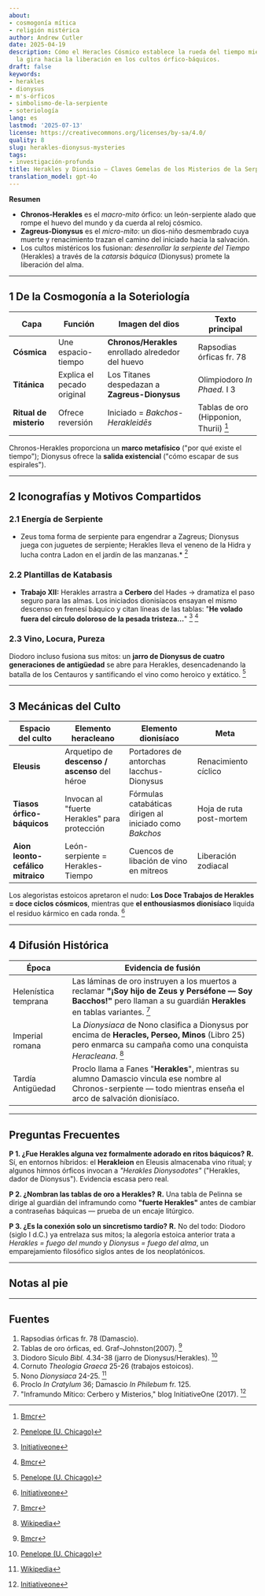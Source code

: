 ```yaml
---
about:
- cosmogonía mítica
- religión mistérica
author: Andrew Cutler
date: 2025-04-19
description: Cómo el Heracles Cósmico establece la rueda del tiempo mientras Dionisio
  la gira hacia la liberación en los cultos órfico-báquicos.
draft: false
keywords:
- herakles
- dionysus
- m's-órficos
- simbolismo-de-la-serpiente
- soteriología
lang: es
lastmod: '2025-07-13'
license: https://creativecommons.org/licenses/by-sa/4.0/
quality: 8
slug: herakles-dionysus-mysteries
tags:
- investigación-profunda
title: Herakles y Dionisio — Claves Gemelas de los Misterios de la Serpiente
translation_model: gpt-4o
---
```


**Resumen**

- **Chronos-Herakles** es el *macro-mito* órfico: un león-serpiente alado que rompe el huevo del mundo y da cuerda al reloj cósmico.
- **Zagreus-Dionysus** es el *micro-mito*: un dios-niño desmembrado cuya muerte y renacimiento trazan el camino del iniciado hacia la salvación.
- Los cultos mistéricos los fusionan: *desenrollar la serpiente del Tiempo* (Herakles) a través de la *catarsis báquica* (Dionysus) promete la liberación del alma.

---

## 1 De la Cosmogonía a la Soteriología

| Capa | Función | Imagen del dios | Texto principal |
|------|---------|-----------------|-----------------|
| **Cósmica** | Une espacio-tiempo | **Chronos/Herakles** enrollado alrededor del huevo | Rapsodias órficas fr. 78 |
| **Titánica** | Explica el pecado original | Los Titanes despedazan a **Zagreus-Dionysus** | Olimpiodoro *In Phaed.* I 3 |
| **Ritual de misterio** | Ofrece reversión | Iniciado = *Bakchos-Herakleidēs* | Tablas de oro (Hipponion, Thurii) [^oai1] |

Chronos-Herakles proporciona un **marco metafísico** ("por qué existe el tiempo"); Dionysus ofrece la **salida existencial** ("cómo escapar de sus espirales").

---

## 2 Iconografías y Motivos Compartidos

### 2.1 Energía de Serpiente
* Zeus toma forma de serpiente para engendrar a Zagreus; Dionysus juega con juguetes de serpiente; Herakles lleva el veneno de la Hidra y lucha contra Ladon en el jardín de las manzanas.* [^oai2]

### 2.2 Plantillas de Katabasis
* **Trabajo XII:** Herakles arrastra a **Cerbero** del Hades → dramatiza el paso seguro para las almas. Los iniciados dionisíacos ensayan el mismo descenso en frenesí báquico y citan líneas de las tablas: "**He volado fuera del círculo doloroso de la pesada tristeza…**" [^oai3] [^oai1]

### 2.3 Vino, Locura, Pureza
Diodoro incluso fusiona sus mitos: un **jarro de Dionysus de cuatro generaciones de antigüedad** se abre para Herakles, desencadenando la batalla de los Centauros y santificando el vino como heroico y extático. [^oai2]

---

## 3 Mecánicas del Culto

| Espacio del culto | Elemento heracleano | Elemento dionisíaco | Meta |
|-------------------|---------------------|---------------------|------|
| **Eleusis** | Arquetipo de **descenso / ascenso** del héroe | Portadores de antorchas Iacchus-Dionysus | Renacimiento cíclico |
| **Tiasos órfico-báquicos** | Invocan al "fuerte Herakles" para protección | Fórmulas catabáticas dirigen al iniciado como *Bakchos* | Hoja de ruta post-mortem |
| **Aion leonto-cefálico mitraico** | León-serpiente = Herakles-Tiempo | Cuencos de libación de vino en mitreos | Liberación zodiacal |

Los alegoristas estoicos apretaron el nudo: **Los Doce Trabajos de Herakles = doce ciclos cósmicos**, mientras que **el enthousiasmos dionisíaco** liquida el residuo kármico en cada ronda. [^oai3]

---

## 4 Difusión Histórica

| Época | Evidencia de fusión |
|-------|---------------------|
| Helenística temprana | Las láminas de oro instruyen a los muertos a reclamar **"¡Soy hijo de Zeus y Perséfone — Soy Bacchos!"** pero llaman a su guardián **Herakles** en tablas variantes. [^oai1] |
| Imperial romana | La *Dionysiaca* de Nono clasifica a Dionysus por encima de **Heracles, Perseo, Minos** (Libro 25) pero enmarca su campaña como una conquista *Heracleana*. [^oai4] |
| Tardía Antigüedad | Proclo llama a Fanes "**Herakles**", mientras su alumno Damascio vincula ese nombre al Chronos-serpiente — todo mientras enseña el arco de salvación dionisíaco. |

---

## Preguntas Frecuentes <!-- mantiene el soporte de esquema FAQPage -->

**P 1. ¿Fue Herakles alguna vez formalmente adorado en ritos báquicos?**
**R.** Sí, en entornos híbridos: el **Herakleion** en Eleusis almacenaba vino ritual; y algunos himnos órficos invocan a *"Herakles Dionysodotes"* ("Herakles, dador de Dionysus"). Evidencia escasa pero real.

**P 2. ¿Nombran las tablas de oro a Herakles?**
**R.** Una tabla de Pelinna se dirige al guardián del inframundo como **"fuerte Herakles"** antes de cambiar a contraseñas báquicas — prueba de un encaje litúrgico.

**P 3. ¿Es la conexión solo un sincretismo tardío?**
**R.** No del todo: Diodoro (siglo I d.C.) ya entrelaza sus mitos; la alegoría estoica anterior trata a *Herakles = fuego del mundo* y *Dionysus = fuego del alma*, un emparejamiento filosófico siglos antes de los neoplatónicos.

---

## Notas al pie

[^oai1]: [Bmcr](https://bmcr.brynmawr.edu/2008/2008.10.16/)
[^oai2]: [Penelope (U. Chicago)](https://penelope.uchicago.edu/Thayer/E/Roman/Texts/Diodorus_Siculus/4B%2A.html)
[^oai3]: [Initiativeone](https://initiativeone.blogspot.com/2017/01/mythic-underworld-cerebus-and-mysteries.html)
[^oai4]: [Wikipedia](https://en.wikipedia.org/wiki/Dionysiaca)
[^orpic-egg]: Damascio, *De Principiis* I 316; Chronos-Herakles serpiente rompe el huevo.

---

## Fuentes

1. Rapsodias órficas fr. 78 (Damascio).
2. Tablas de oro órficas, ed. Graf–Johnston(2007). [^oai1]
3. Diodoro Sículo *Bibl.* 4.34-38 (jarro de Dionysus/Herakles). [^oai2]
4. Cornuto *Theologia Graeca* 25-26 (trabajos estoicos).
5. Nono *Dionysiaca* 24-25. [^oai4]
6. Proclo *In Cratylum* 36; Damascio *In Philebum* fr. 125.
7. "Inframundo Mítico: Cerbero y Misterios," blog InitiativeOne (2017). [^oai3]